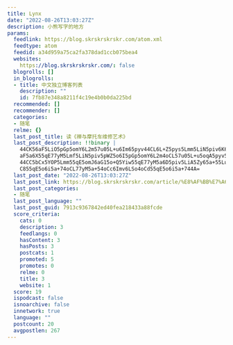 ```yaml
---
title: Lynx
date: "2022-08-26T13:03:27Z"
description: 小熊写字的地方
params:
  feedlink: https://blog.skrskrskrskr.com/atom.xml
  feedtype: atom
  feedid: a34d959a75ca2fa378dad1ccb075bea4
  websites:
    https://blog.skrskrskrskr.com/: false
  blogrolls: []
  in_blogrolls:
  - title: 中文独立博客列表
    description: ""
    id: 7fb87e348a8211f4c19e4b0b0da225bd
  recommended: []
  recommender: []
  categories:
  - 随笔
  relme: {}
  last_post_title: 读《禅与摩托车维修艺术》
  last_post_description: !!binary |
    44CK56aF5LiO5pGp5omY6L2m57u05L+u6Im65pyv44CL6L+Z5pys5Lmm5LiN5piv6K6y56
    aF5a6X55qE77yM5Lmf5LiN5piv5pWZ5o6I5pGp5omY6L2m4oCL57u05L+u5oqA5pyv55qE
    44CC5bCx5YOP5Lmm55qE5omJ6aG15o+Q5Yiw55qE77yM5a6D5piv5LiA5Zy65a+55Lu35Y
    C855qE5o6i5a+74oCL77yM5a+54oCc6Imv6LSo4oCd55qE5o6i5a+744A=
  last_post_date: "2022-08-26T13:03:27Z"
  last_post_link: https://blog.skrskrskrskr.com/article/%E8%AF%BB%E7%A6%85%E4%B8%8E%E6%91%A9%E6%89%98%E8%BD%A6%E7%BB%B4%E4%BF%AE%E8%89%BA%E6%9C%AF/
  last_post_categories:
  - 随笔
  last_post_language: ""
  last_post_guid: 7913c9367842ed40fea218433a88fcde
  score_criteria:
    cats: 0
    description: 3
    feedlangs: 0
    hasContent: 3
    hasPosts: 3
    postcats: 1
    promoted: 5
    promotes: 0
    relme: 0
    title: 3
    website: 1
  score: 19
  ispodcast: false
  isnoarchive: false
  innetwork: true
  language: ""
  postcount: 20
  avgpostlen: 267
---
```


